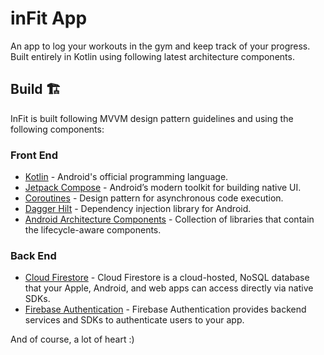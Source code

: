 
# inFit App

An app to log your workouts in the gym and keep track of your progress.
Built entirely in Kotlin using following latest architecture components.


## Build 🏗️

InFit is built following MVVM design pattern guidelines and using the following components:

### Front End

- [Kotlin]() - Android's official programming language.
- [Jetpack Compose](https://developer.android.com/jetpack/compose) - Android’s modern toolkit for building native UI.
- [Coroutines](https://developer.android.com/kotlin/coroutines) - Design pattern for asynchronous code execution.
- [Dagger Hilt](https://developer.android.com/training/dependency-injection/hilt) - Dependency injection library for Android.
- [Android Architecture Components](https://developer.android.com/topic/architecture) - Collection of libraries that contain the lifecycle-aware components.

### Back End

- [Cloud Firestore](https://firebase.google.com/docs/firestore) - Cloud Firestore is a cloud-hosted, NoSQL database that your Apple, Android, and web apps can access directly via native SDKs.
- [Firebase Authentication](https://firebase.google.com/products/auth) -  Firebase Authentication provides backend services and SDKs to authenticate users to your app.



And of course, a lot of heart :)